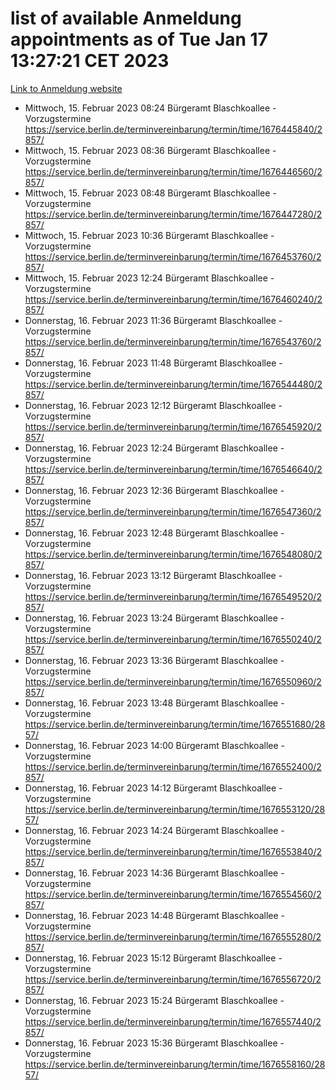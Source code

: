 # list of available Anmeldung appointments as of Tue Jan 17 13:27:21 CET 2023
[Link to Anmeldung website](https://service.berlin.de/terminvereinbarung/termin/tag.php?termin=0&anliegen[]=120686&dienstleisterlist=122210,122217,327316,122219,327312,122227,327314,122231,327346,122243,327348,122252,329742,122260,329745,122262,329748,122254,329751,122271,327278,122273,327274,122277,327276,330436,122280,327294,122282,327290,122284,327292,327539,122291,327270,122285,327266,122286,327264,122296,327268,150230,329760,122301,327282,122297,327286,122294,327284,122312,329763,122314,329775,122304,327330,122311,327334,122309,327332,122281,327352,122279,329772,122276,327324,122274,327326,122267,329766,122246,327318,122251,327320,122257,327322,122208,327298,122226,327300,121362,121364&herkunft=http%3A%2F%2Fservice.berlin.de%2Fdienstleistung%2F120686%2F)
- Mittwoch, 15. Februar 2023 08:24 Bürgeramt Blaschkoallee - Vorzugstermine https://service.berlin.de/terminvereinbarung/termin/time/1676445840/2857/
- Mittwoch, 15. Februar 2023 08:36 Bürgeramt Blaschkoallee - Vorzugstermine https://service.berlin.de/terminvereinbarung/termin/time/1676446560/2857/
- Mittwoch, 15. Februar 2023 08:48 Bürgeramt Blaschkoallee - Vorzugstermine https://service.berlin.de/terminvereinbarung/termin/time/1676447280/2857/
- Mittwoch, 15. Februar 2023 10:36 Bürgeramt Blaschkoallee - Vorzugstermine https://service.berlin.de/terminvereinbarung/termin/time/1676453760/2857/
- Mittwoch, 15. Februar 2023 12:24 Bürgeramt Blaschkoallee - Vorzugstermine https://service.berlin.de/terminvereinbarung/termin/time/1676460240/2857/
- Donnerstag, 16. Februar 2023 11:36 Bürgeramt Blaschkoallee - Vorzugstermine https://service.berlin.de/terminvereinbarung/termin/time/1676543760/2857/
- Donnerstag, 16. Februar 2023 11:48 Bürgeramt Blaschkoallee - Vorzugstermine https://service.berlin.de/terminvereinbarung/termin/time/1676544480/2857/
- Donnerstag, 16. Februar 2023 12:12 Bürgeramt Blaschkoallee - Vorzugstermine https://service.berlin.de/terminvereinbarung/termin/time/1676545920/2857/
- Donnerstag, 16. Februar 2023 12:24 Bürgeramt Blaschkoallee - Vorzugstermine https://service.berlin.de/terminvereinbarung/termin/time/1676546640/2857/
- Donnerstag, 16. Februar 2023 12:36 Bürgeramt Blaschkoallee - Vorzugstermine https://service.berlin.de/terminvereinbarung/termin/time/1676547360/2857/
- Donnerstag, 16. Februar 2023 12:48 Bürgeramt Blaschkoallee - Vorzugstermine https://service.berlin.de/terminvereinbarung/termin/time/1676548080/2857/
- Donnerstag, 16. Februar 2023 13:12 Bürgeramt Blaschkoallee - Vorzugstermine https://service.berlin.de/terminvereinbarung/termin/time/1676549520/2857/
- Donnerstag, 16. Februar 2023 13:24 Bürgeramt Blaschkoallee - Vorzugstermine https://service.berlin.de/terminvereinbarung/termin/time/1676550240/2857/
- Donnerstag, 16. Februar 2023 13:36 Bürgeramt Blaschkoallee - Vorzugstermine https://service.berlin.de/terminvereinbarung/termin/time/1676550960/2857/
- Donnerstag, 16. Februar 2023 13:48 Bürgeramt Blaschkoallee - Vorzugstermine https://service.berlin.de/terminvereinbarung/termin/time/1676551680/2857/
- Donnerstag, 16. Februar 2023 14:00 Bürgeramt Blaschkoallee - Vorzugstermine https://service.berlin.de/terminvereinbarung/termin/time/1676552400/2857/
- Donnerstag, 16. Februar 2023 14:12 Bürgeramt Blaschkoallee - Vorzugstermine https://service.berlin.de/terminvereinbarung/termin/time/1676553120/2857/
- Donnerstag, 16. Februar 2023 14:24 Bürgeramt Blaschkoallee - Vorzugstermine https://service.berlin.de/terminvereinbarung/termin/time/1676553840/2857/
- Donnerstag, 16. Februar 2023 14:36 Bürgeramt Blaschkoallee - Vorzugstermine https://service.berlin.de/terminvereinbarung/termin/time/1676554560/2857/
- Donnerstag, 16. Februar 2023 14:48 Bürgeramt Blaschkoallee - Vorzugstermine https://service.berlin.de/terminvereinbarung/termin/time/1676555280/2857/
- Donnerstag, 16. Februar 2023 15:12 Bürgeramt Blaschkoallee - Vorzugstermine https://service.berlin.de/terminvereinbarung/termin/time/1676556720/2857/
- Donnerstag, 16. Februar 2023 15:24 Bürgeramt Blaschkoallee - Vorzugstermine https://service.berlin.de/terminvereinbarung/termin/time/1676557440/2857/
- Donnerstag, 16. Februar 2023 15:36 Bürgeramt Blaschkoallee - Vorzugstermine https://service.berlin.de/terminvereinbarung/termin/time/1676558160/2857/
